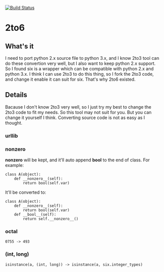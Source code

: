 [![Build Status](https://travis-ci.org/travis-ci/travis-web.svg?branch=master)](https://travis-ci.org/Python3pkg/0bin)

2to6
========

## What's it

I need to port python 2.x source file to python 3.x, and I know 2to3 tool can do these convertion very well,
but I also want to keep python 2.x support. So I found six is a wrapper which can be compatible with python 2.x
and python 3.x. I think I can use 2to3 to do this thing, so I fork the 2to3 code, and change it enable it can
suit for six. That's why 2to6 existed.

## Details

Bacause I don't know 2to3 very well, so I just try my best to change the 2to3 code to fit my needs. So this
tool may not suit for you. But you can change it yourself I think. Converting source code is not as easy as I thought.

### urllib

### __nonzero__

__nonzero__ will be kept, and it'll auto append __bool__ to the end of class. For example:

```
class A(object):
    def __nonzero__(self):
        return bool(self.var)
```

It'll be converted to:

```
class A(object):
    def __nonzero__(self):
        return bool(self.var)
    def __bool__(self):
        return self.__nonzero__()
```

### octal

```
0755 -> 493
```

### (int, long)

```
isinstance(a, (int, long)) -> isinstance(a, six.integer_types)
```

